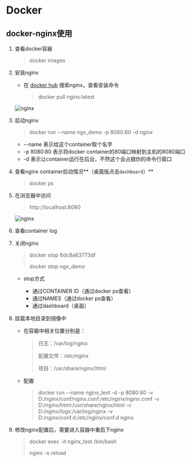 # Docker

## docker-nginx使用

1. 查看docker容器

   > docker images

2. 安装nginx

   - 在 [docker hub](https://hub.docker.com/) 搜索nginx，查看安装命令

     > docker pull nginx:latest

   ![nginx](D:\blog\docker\img\nginx-install.png)

3. 启动nginx

   > docker run --name ngx_demo -p 8080:80 -d nginx

   - --name 表示给这个container取个名字
   - -p 8080:80 表示将docker container的80端口映射到主机的8080端口
   - -d 表示让container运行在后台，不然这个会占据你的命令行窗口

4. 查看nginx container启动情况**（桌面版点击`dashboard`）**

   > docker ps

5. 在浏览器中访问

   > http://localhost:8080

   ![nginx](D:\blog\docker\img\nginx-start.png)

6. 查看container log

7. 关闭nginx

   > docker stop 6dc8a63773df
   >
   > docker stop ngx_demo

   - stop方式

     - 通过CONTAINER ID（通过docker ps查看）
     - 通过NAMES（通过docker ps查看）
     - 通过dashboard（桌面）


8. 挂载本地目录到镜像中

   - 在容器中相关位置分别是：

     > 日志：/var/log/nginx
     >
     > 配置文件：/etc/nginx
     >
     > 项目：/usr/share/nginx/html

   - 配置

     > docker run --name nginx_test -d -p 8080:80 -v D:/nginx/conf/nginx.conf:/etc/nginx/nginx.conf -v D:/nginx/html:/usr/share/nginx/html -v D:/nginx/logs:/var/log/nginx -v D:/nginx/conf.d:/etc/nginx/conf.d nginx

9. 修改nginx配置后，需要进入容器中重启下nginx

   > docker exec -it nginx_test /bin/bash
   >
   > nginx -s reload